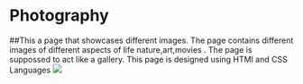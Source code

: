 # Photography
##This a  page that showcases different images.
The page contains different images of different aspects of life nature,art,movies .
The page is suppossed to act like a gallery.
This page is designed using HTMl and CSS Languages
![](/Images/design)

